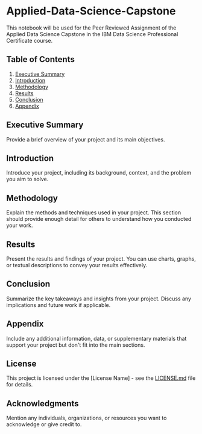 # Applied-Data-Science-Capstone
This notebook will be used for the Peer Reviewed Assignment of the Applied Data Science Capstone in the IBM Data Science Professional Certificate course.

## Table of Contents
1. [Executive Summary](#executive-summary)
2. [Introduction](#introduction)
3. [Methodology](#methodology)
4. [Results](#results)
5. [Conclusion](#conclusion)
6. [Appendix](#appendix)

## Executive Summary
Provide a brief overview of your project and its main objectives.

## Introduction
Introduce your project, including its background, context, and the problem you aim to solve.

## Methodology
Explain the methods and techniques used in your project. This section should provide enough detail for others to understand how you conducted your work.

## Results
Present the results and findings of your project. You can use charts, graphs, or textual descriptions to convey your results effectively.

## Conclusion
Summarize the key takeaways and insights from your project. Discuss any implications and future work if applicable.

## Appendix
Include any additional information, data, or supplementary materials that support your project but don't fit into the main sections.

## License
This project is licensed under the [License Name] - see the [LICENSE.md](LICENSE.md) file for details.

## Acknowledgments
Mention any individuals, organizations, or resources you want to acknowledge or give credit to.
